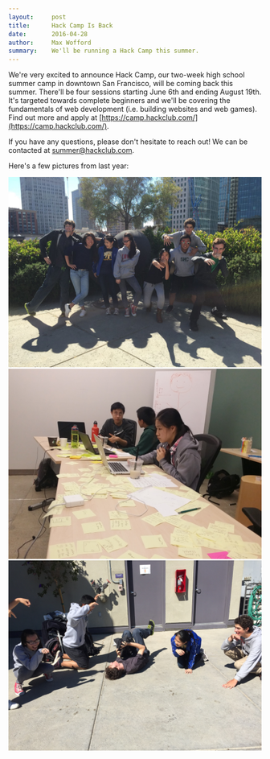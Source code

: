 ```yaml
---
layout:     post
title:      Hack Camp Is Back
date:       2016-04-28
author:     Max Wofford
summary:    We'll be running a Hack Camp this summer.
---
```


We're very excited to announce Hack Camp, our two-week high school summer camp
in downtown San Francisco, will be coming back this summer. There'll be four
sessions starting June 6th and ending August 19th. It's targeted towards
complete beginners and we'll be covering the fundamentals of web development
(i.e. building websites and web games). Find out more and apply at
[https://camp.hackclub.com/](https://camp.hackclub.com/).

If you have any questions, please don't hesitate to reach out! We can be
contacted at [summer@hackclub.com](mailto:summer@hackclub.com).

Here's a few pictures from last year:

![Hack Camp Cohort 3][hackcamp]
![Brainstorming with post-its][hackcamp brainstorm]
![Energizers on the roof][hackcamp energizer]

[hackcamp]: /assets/hackcamp.jpg "Hack Camp Cohort 3"
[hackcamp brainstorm]: /assets/hackcamp_brainstorming.jpg "Hack Camp brainstorming"
[hackcamp energizer]: /assets/hackcamp_energizer.jpg "Running energizers on the roof after lunch"
